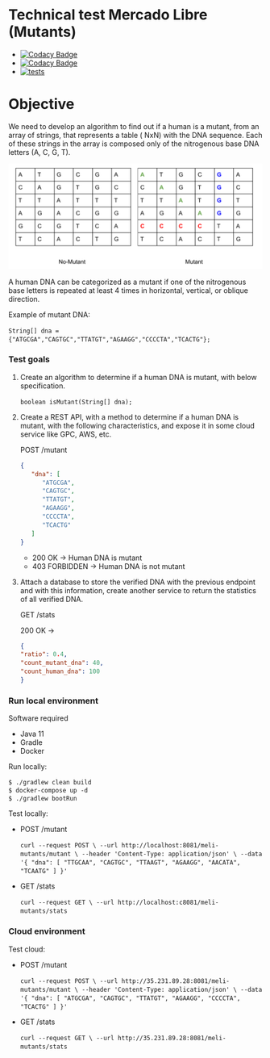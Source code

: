 # Technical test Mercado Libre (Mutants)

- [![Codacy Badge](https://app.codacy.com/project/badge/Grade/9a2dfd1ee52a4db7860a19422024243f)](https://www.codacy.com?utm_source=github.com&amp;utm_medium=referral&amp;utm_content=narfco/meli-mutants&amp;utm_campaign=Badge_Grade)
- [![Codacy Badge](https://app.codacy.com/project/badge/Coverage/9a2dfd1ee52a4db7860a19422024243f)](https://www.codacy.com?utm_source=github.com&utm_medium=referral&utm_content=narfco/meli-mutants&utm_campaign=Badge_Coverage)
- [![tests](https://github.com/narfco/meli-mutants/actions/workflows/test.yml/badge.svg?branch=main)](https://github.com/narfco/meli-mutants/actions/workflows/test.yml)

# Objective

We need to develop an algorithm to find out if a human is a mutant, from an array of strings, that represents a table  (
NxN) with the DNA sequence. Each of these strings in the array is composed only of the nitrogenous base DNA letters (A,
C, G, T).

![Mutant](MatrixExample.png)

A human DNA can be categorized as a mutant if one of the nitrogenous base letters is repeated at least 4 times in
horizontal, vertical, or oblique direction.

Example of mutant DNA:

`String[] dna = {"ATGCGA","CAGTGC","TTATGT","AGAAGG","CCCCTA","TCACTG"};`

### Test goals

1. Create an algorithm to determine if a human DNA is mutant, with below specification.

   `boolean isMutant(String[] dna);`


2. Create a REST API, with a method to determine if a human DNA is mutant, with the following characteristics, and
   expose it in some cloud service like GPC, AWS, etc.

   POST /mutant

   ```json
   {
      "dna": [
         "ATGCGA",
         "CAGTGC",
         "TTATGT",
         "AGAAGG",
         "CCCCTA",
         "TCACTG"
      ]
   }
   ```

    - 200 OK -> Human DNA is mutant
    - 403 FORBIDDEN -> Human DNA is not mutant

3. Attach a database to store the verified DNA with the previous endpoint and with this information, create another
   service to return the statistics of all verified DNA.

   GET /stats

   200 OK ->
     ```json
     {
     "ratio": 0.4,
     "count_mutant_dna": 40,
     "count_human_dna": 100
     }
     ```
      

### Run local environment

Software required

- Java 11
- Gradle
- Docker 

Run locally:

```
$ ./gradlew clean build
$ docker-compose up -d
$ ./gradlew bootRun
```

Test locally:

- POST /mutant

   `curl --request POST \
   --url http://localhost:8081/meli-mutants/mutant \
   --header 'Content-Type: application/json' \
   --data '{
   "dna": [
   "TTGCAA",
   "CAGTGC",
   "TTAAGT",
   "AGAAGG",
   "AACATA",
   "TCAATG"
   ]
   }'`
  
  
- GET /stats

   `curl --request GET \
   --url http://localhost:c8081/meli-mutants/stats`

### Cloud environment

Test cloud:

- POST /mutant

  `curl --request POST \
  --url http://35.231.89.28:8081/meli-mutants/mutant \
  --header 'Content-Type: application/json' \
  --data '{
  "dna": [
  "ATGCGA",
  "CAGTGC",
  "TTATGT",
  "AGAAGG",
  "CCCCTA",
  "TCACTG"
  ]
  }'`


- GET /stats

  `curl --request GET \
  --url http://35.231.89.28:8081/meli-mutants/stats`